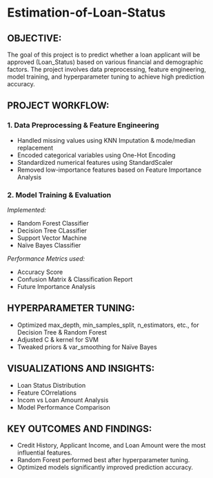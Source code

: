 # Estimation-of-Loan-Status
## OBJECTIVE:
The goal of this project is to predict whether a loan applicant will be approved (Loan_Status) based on various financial and demographic factors. The project involves data preprocessing, feature engineering, model training, and hyperparameter tuning to achieve high prediction accuracy.
## PROJECT WORKFLOW:
### 1. **Data Preprocessing & Feature Engineering**
*  Handled missing values using KNN Imputation & mode/median replacement
* Encoded categorical variables using One-Hot Encoding
* Standardized numerical features using StandardScaler
* Removed low-importance features based on Feature Importance Analysis

### 2. **Model Training & Evaluation**
*Implemented:*
*  Random Forest Classifier
* Decision Tree CLassifier
* Support Vector Machine
* Naïve Bayes Classifier

*Performance Metrics used:*
* Accuracy Score
* Confusion Matrix & Classification Report
* Future Importance Analysis

## HYPERPARAMETER TUNING:
* Optimized max_depth, min_samples_split, n_estimators, etc., for Decision Tree & Random Forest
* Adjusted C & kernel for SVM
* Tweaked priors & var_smoothing for Naïve Bayes

## VISUALIZATIONS AND INSIGHTS:
* Loan Status Distribution
* Feature COrrelations
* Incom vs Loan Amount Analysis
* Model Performance Comparison

## KEY OUTCOMES AND FINDINGS:
* Credit History, Applicant Income, and Loan Amount were the most influential features.
* Random Forest performed best after hyperparameter tuning.
* Optimized models significantly improved prediction accuracy.
